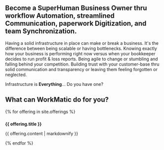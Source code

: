 <head>
  <link href="assets/css/all.css" rel="stylesheet"> <!--load all styles -->
</head>

## Become a SuperHuman Business Owner thru workflow Automation, streamlined Communication, paperwork Digitization, and team Synchronization.   

Having a solid infrastructure in place can make or break a business. It's the difference between being scalable or having bottlenecks. Knowing exactly how your business is performing right now versus when your bookkeeper decides to run profit & loss reports. Being agile to change or stumbling and falling behind your competition. Building trust with your customer-base thru solid communication and transparency or leaving them feeling forgotten or neglected.

Infrastructure is **Everything**... Do you have one?

## What can WorkMatic do for you?

{% for offering in site.offerings %}
  <h3><i class="fas fa-{{ offering.icon }}"></i></h3>
  <b>{{ offering.title }}</b>
  <p>{{ offering.content | markdownify }}</p>
{% endfor %}
